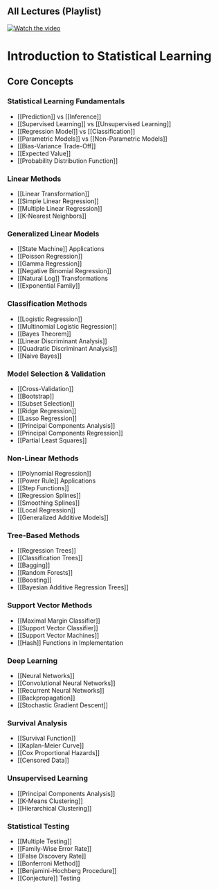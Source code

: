 ## All Lectures (Playlist)

[![Watch the video](https://img.youtube.com/vi/LvySJGj-88U/0.jpg)](https://www.youtube.com/watch?v=LvySJGj-88U&list=PLoROMvodv4rPP6braWoRt5UCXYZ71GZIQ)

# Introduction to Statistical Learning

## Core Concepts

### Statistical Learning Fundamentals
- [[Prediction]] vs [[Inference]]
- [[Supervised Learning]] vs [[Unsupervised Learning]]
- [[Regression Model]] vs [[Classification]]
- [[Parametric Models]] vs [[Non-Parametric Models]]
- [[Bias-Variance Trade-Off]]
- [[Expected Value]]
- [[Probability Distribution Function]]

### Linear Methods
- [[Linear Transformation]]
- [[Simple Linear Regression]]
- [[Multiple Linear Regression]]
- [[K-Nearest Neighbors]]

### Generalized Linear Models
- [[State Machine]] Applications
- [[Poisson Regression]]
- [[Gamma Regression]]
- [[Negative Binomial Regression]]
- [[Natural Log]] Transformations
- [[Exponential Family]]

### Classification Methods
- [[Logistic Regression]]
- [[Multinomial Logistic Regression]]
- [[Bayes Theorem]]
- [[Linear Discriminant Analysis]]
- [[Quadratic Discriminant Analysis]]
- [[Naive Bayes]]

### Model Selection & Validation
- [[Cross-Validation]]
- [[Bootstrap]]
- [[Subset Selection]]
- [[Ridge Regression]]
- [[Lasso Regression]]
- [[Principal Components Analysis]]
- [[Principal Components Regression]]
- [[Partial Least Squares]]

### Non-Linear Methods
- [[Polynomial Regression]]
- [[Power Rule]] Applications
- [[Step Functions]]
- [[Regression Splines]]
- [[Smoothing Splines]]
- [[Local Regression]]
- [[Generalized Additive Models]]

### Tree-Based Methods
- [[Regression Trees]]
- [[Classification Trees]]
- [[Bagging]]
- [[Random Forests]]
- [[Boosting]]
- [[Bayesian Additive Regression Trees]]

### Support Vector Methods
- [[Maximal Margin Classifier]]
- [[Support Vector Classifier]]
- [[Support Vector Machines]]
- [[Hash]] Functions in Implementation

### Deep Learning
- [[Neural Networks]]
- [[Convolutional Neural Networks]]
- [[Recurrent Neural Networks]]
- [[Backpropagation]]
- [[Stochastic Gradient Descent]]

### Survival Analysis
- [[Survival Function]]
- [[Kaplan-Meier Curve]]
- [[Cox Proportional Hazards]]
- [[Censored Data]]

### Unsupervised Learning
- [[Principal Components Analysis]]
- [[K-Means Clustering]]
- [[Hierarchical Clustering]]

### Statistical Testing
- [[Multiple Testing]]
- [[Family-Wise Error Rate]]
- [[False Discovery Rate]]
- [[Bonferroni Method]]
- [[Benjamini-Hochberg Procedure]]
- [[Conjecture]] Testing



